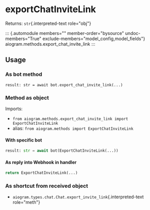 # exportChatInviteLink

Returns: `str`{.interpreted-text role="obj"}

::: {.automodule members="" member-order="bysource" undoc-members="True" exclude-members="model_config,model_fields"}
aiogram.methods.export_chat_invite_link
:::

## Usage

### As bot method

``` 
result: str = await bot.export_chat_invite_link(...)
```

### Method as object

Imports:

-   `from aiogram.methods.export_chat_invite_link import ExportChatInviteLink`
-   alias: `from aiogram.methods import ExportChatInviteLink`

#### With specific bot

``` python
result: str = await bot(ExportChatInviteLink(...))
```

#### As reply into Webhook in handler

``` python
return ExportChatInviteLink(...)
```

### As shortcut from received object

-   `aiogram.types.chat.Chat.export_invite_link`{.interpreted-text
    role="meth"}
